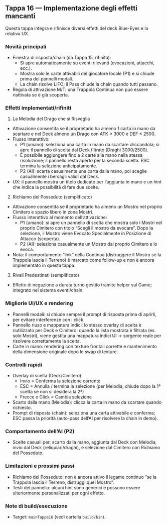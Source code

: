 ## Tappa 16 — Implementazione degli effetti mancanti

Questa tappa integra e rifinisce diversi effetti del deck Blue-Eyes e la relativa UX.

### Novità principali
- Finestra di risposta/chain (da Tappa 15, rifinita):
	- Si apre automaticamente su eventi rilevanti (evocazioni, attacchi, ecc.).
	- Mostra solo le carte attivabili del giocatore locale (P1) e si chiude prima dei pannelli modali.
	- La chain risolve LIFO; il Pass chiude la chain quando tutti passano.
- Regola di attivazione M/T: una Trappola Continua non può essere riattivata se è già scoperta.

### Effetti implementati/rifiniti

1) La Melodia del Drago che si Risveglia
- Attivazione consentita se il proprietario ha almeno 1 carta in mano da scartare e nel Deck almeno un Drago con ATK ≥ 3000 e DEF ≤ 2500.
- Flusso interattivo:
	- P1 (umano): seleziona una carta in mano da scartare cliccandola; si apre il pannello di scelta dal Deck filtrato (Draghi 3000/2500).
	- È possibile aggiungere fino a 2 carte alla mano nella stessa risoluzione; il pannello resta aperto per la seconda scelta. ESC termina la selezione anticipatamente.
	- P2 (AI): scarta casualmente una carta dalla mano, poi sceglie casualmente i bersagli validi dal Deck.
- UX: il pannello mostra un titolo dedicato per l’aggiunta in mano e un hint che indica la possibilità di fare due scelte.

2) Richiamo del Posseduto (semplificato)
- Attivazione consentita se il proprietario ha almeno un Mostro nel proprio Cimitero e spazio libero in zona Mostri.
- Flusso interattivo al momento dell’attivazione:
	- P1 (umano): si apre un pannello di scelta che mostra solo i Mostri nel proprio Cimitero con titolo “Scegli il mostro da evocare”. Dopo la selezione, il Mostro viene Evocato Specialmente in Posizione di Attacco (scoperta).
	- P2 (AI): seleziona casualmente un Mostro dal proprio Cimitero e lo evoca.
- Nota: il comportamento “link” della Continua (distruggere il Mostro se la Trappola lascia il Terreno) è marcato come follow-up e non è ancora implementato in questa tappa.

3) Rivali Predestinati (semplificato)
- Effetto di negazione a durata turno gestito tramite helper sul Game; integrato nel sistema eventi/chain.

### Migliorie UI/UX e rendering
- Pannelli modali: si chiude sempre il prompt di risposta prima di aprirli, per evitare interferenze con i click.
- Pannello riuso e mappatura indici: lo stesso overlay di scelta è riutilizzato per Deck e Cimitero; quando la lista mostrata è filtrata (es. solo Mostri), viene gestita una mappatura indici UI → sorgente reale per risolvere correttamente la scelta.
- Carte in mano: rendering con texture frontali corrette e mantenimento della dimensione originale dopo lo swap di texture.

### Controlli rapidi
- Overlay di scelta (Deck/Cimitero):
	- Invio = Conferma la selezione corrente
	- ESC = Annulla / termina la selezione (per Melodia, chiude dopo la 1ª scelta se non si desidera la 2ª)
	- Frecce o Click = Cambia selezione
- Scarto dalla mano (Melodia): clicca la carta in mano da scartare quando richiesto.
- Prompt di risposta (chain): seleziona una carta attivabile e conferma; ESC passa la priorità (auto-pass dell’AI per risolvere la chain in demo).

### Comportamento dell’AI (P2)
- Scelte casuali per: scarto dalla mano, aggiunta dal Deck con Melodia, invio dal Deck (reliquiari/draghi), e selezione dal Cimitero con Richiamo del Posseduto.

### Limitazioni e prossimi passi
- Richiamo del Posseduto: non è ancora attivo il legame continuo “se la Trappola lascia il Terreno, distruggi quel Mostro”.
- Testi del pannello: alcuni hint sono generici e possono essere ulteriormente personalizzati per ogni effetto.

### Note di build/esecuzione
- Target: `mainTappa16` (vedi cartella `build/bin`).